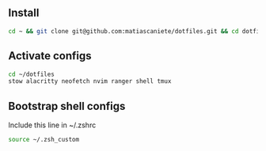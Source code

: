 ## Install

```sh
cd ~ && git clone git@github.com:matiascaniete/dotfiles.git && cd dotfiles
```

## Activate configs

```sh
cd ~/dotfiles
stow alacritty neofetch nvim ranger shell tmux
```

## Bootstrap shell configs

Include this line in ~/.zshrc

```sh
source ~/.zsh_custom
```
